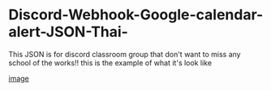 # Discord-Webhook-Google-calendar-alert-JSON-Thai-
This JSON is for discord classroom group that don't want to miss any school of the works!!
this is the example of what it's look like


[image](https://user-images.githubusercontent.com/54277976/135875901-40ddb1e4-d77c-4e35-90f4-404a22a436e6.png)
